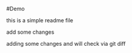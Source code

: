 #Demo

this is a simple readme file 

add some changes

adding some changes and will check via git diff